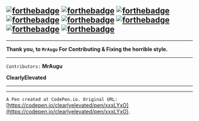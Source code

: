 [![forthebadge](https://forthebadge.com/images/badges/fuck-it-ship-it.svg)](https://forthebadge.com) [![forthebadge](https://forthebadge.com/images/badges/uses-html.svg)](https://forthebadge.com) [![forthebadge](https://forthebadge.com/images/badges/made-with-javascript.svg)](https://forthebadge.com) [![forthebadge](https://forthebadge.com/images/badges/for-you.svg)](https://forthebadge.com) [![forthebadge](https://forthebadge.com/images/badges/does-not-contain-treenuts.svg)](https://forthebadge.com) [![forthebadge](https://forthebadge.com/images/badges/built-with-love.svg)](https://forthebadge.com) [![forthebadge](https://forthebadge.com/images/badges/built-with-grammas-recipe.svg)](https://forthebadge.com) [![forthebadge](https://forthebadge.com/images/badges/ages-12.svg)](https://forthebadge.com)
---

---

**__Thank you, to `MrAugu`__ For Contributing & Fixing the horrible style.**

---

`Contributors:`
**MrAugu**

**ClearlyElevated**

---
















---
`A Pen created at CodePen.io. Original URL:` [https://codepen.io/clearlyelevated/pen/xxxLYxO](https://codepen.io/clearlyelevated/pen/xxxLYxO).

 
